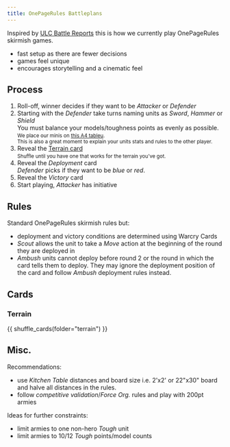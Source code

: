 ```yaml
---
title: OnePageRules Battleplans
---
```


Inspired by [ULC Battle Reports](https://www.youtube.com/watch?v=8nhhRVgH-_E) this is how we currently play OnePageRules skirmish games.

- fast setup as there are fewer decisions
- games feel unique
- encourages storytelling and a cinematic feel

## Process

1. Roll-off, winner decides if they want to be _Attacker_ or _Defender_
2. Starting with the _Defender_ take turns naming units as _Sword_, _Hammer_ or _Shield_  
   You must balance your models/toughness points as evenly as possible.  
	 <small>We place our minis on [this A4 tableu](./warcry-warband-tableu.svg).<br>This is also a great moment to explain your units stats and rules to the other player.</small>
3. Reveal the [Terrain card](#terrain)  
   <small>Shuffle until you have one that works for the terrain you've got.</small>
4. Reveal the _Deployment_ card  
   _Defender_ picks if they want to be _blue_ or _red_.
5. Reveal the _Victory_ card
6. Start playing, _Attacker_ has initiative

## Rules

Standard OnePageRules skirmish rules but:
- deployment and victory conditions are determined using Warcry Cards
- _Scout_ allows the unit to take a _Move_ action at the beginning of the round they are deployed in
- _Ambush_ units cannot deploy before round 2 or the round in which the card tells them to deploy. They may ignore the deployment position of the card and follow _Ambush_ deployment rules instead.

## Cards

### Terrain

{{ shuffle_cards(folder="terrain") }}



## Misc.

Recommendations:
- use _Kitchen Table_ distances and board size i.e. 2'x2' or 22"x30" board and halve all distances in the rules.
- follow _competitive validation_/_Force Org._ rules and play with 200pt armies

Ideas for further constraints:
- limit armies to one non-hero _Tough_ unit
- limit armies to 10/12 _Tough_ points/model counts

